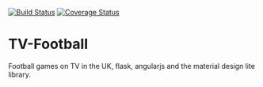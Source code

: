 [![Build Status](https://travis-ci.org/ZidHuss/TV-Football.svg)](https://travis-ci.org/ZidHuss/TV-Football)
[![Coverage Status](https://coveralls.io/repos/ZidHuss/TV-Football/badge.svg?branch=master&service=github)](https://coveralls.io/github/ZidHuss/TV-Football?branch=master)
# TV-Football 
Football games on TV in the UK, flask, angularjs and the material design lite library.
